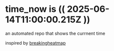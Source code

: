 # time_now is (( 2025-06-14T11:00:00.215Z ))

an automated repo that shows the currnent time

inspired by [breakingheatmap](https://github.com/breakingheatmap/breakingheatmap)